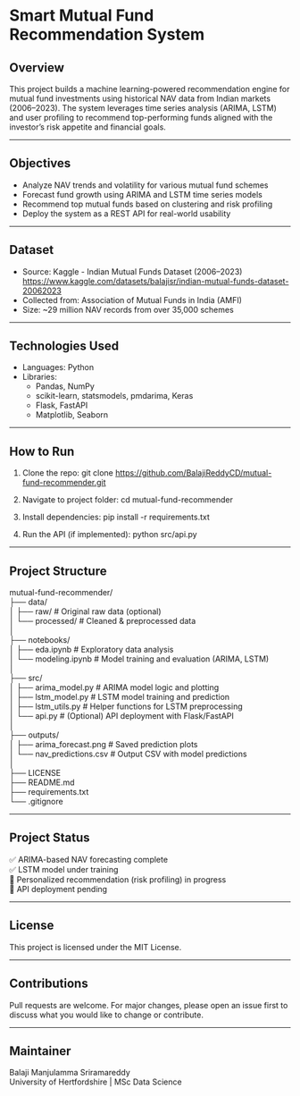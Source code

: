 # Smart Mutual Fund Recommendation System

## Overview

This project builds a machine learning-powered recommendation engine for mutual fund investments using historical NAV data from Indian markets (2006–2023). The system leverages time series analysis (ARIMA, LSTM) and user profiling to recommend top-performing funds aligned with the investor’s risk appetite and financial goals.

---

## Objectives

- Analyze NAV trends and volatility for various mutual fund schemes  
- Forecast fund growth using ARIMA and LSTM time series models  
- Recommend top mutual funds based on clustering and risk profiling  
- Deploy the system as a REST API for real-world usability  

---

## Dataset

- Source: Kaggle - Indian Mutual Funds Dataset (2006–2023)  
  https://www.kaggle.com/datasets/balajisr/indian-mutual-funds-dataset-20062023  
- Collected from: Association of Mutual Funds in India (AMFI)  
- Size: ~29 million NAV records from over 35,000 schemes

---

## Technologies Used

- Languages: Python  
- Libraries:  
  - Pandas, NumPy  
  - scikit-learn, statsmodels, pmdarima, Keras  
  - Flask, FastAPI  
  - Matplotlib, Seaborn  

---

## How to Run

1. Clone the repo:
   git clone https://github.com/BalajiReddyCD/mutual-fund-recommender.git

2. Navigate to project folder:
   cd mutual-fund-recommender

3. Install dependencies:
   pip install -r requirements.txt

4. Run the API (if implemented):
   python src/api.py

---

## Project Structure

mutual-fund-recommender/  
├── data/  
│   ├── raw/                      # Original raw data (optional)  
│   └── processed/                # Cleaned & preprocessed data  
│  
├── notebooks/  
│   ├── eda.ipynb                 # Exploratory data analysis  
│   └── modeling.ipynb            # Model training and evaluation (ARIMA, LSTM)  
│  
├── src/  
│   ├── arima_model.py            # ARIMA model logic and plotting  
│   ├── lstm_model.py             # LSTM model training and prediction  
│   ├── lstm_utils.py             # Helper functions for LSTM preprocessing  
│   └── api.py                    # (Optional) API deployment with Flask/FastAPI  
│  
├── outputs/  
│   ├── arima_forecast.png        # Saved prediction plots  
│   └── nav_predictions.csv       # Output CSV with model predictions  
│  
├── LICENSE  
├── README.md  
├── requirements.txt  
└── .gitignore  

---

## Project Status

✅ ARIMA-based NAV forecasting complete  
✅ LSTM model under training  
🚧 Personalized recommendation (risk profiling) in progress  
🚧 API deployment pending  

---

## License

This project is licensed under the MIT License.

---

## Contributions

Pull requests are welcome. For major changes, please open an issue first to discuss what you would like to change or contribute.

---

## Maintainer

Balaji Manjulamma Sriramareddy  
University of Hertfordshire | MSc Data Science
